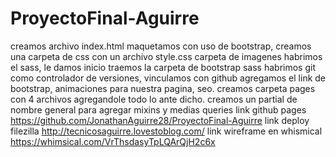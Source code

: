 # ProyectoFinal-Aguirre
creamos archivo index.html maquetamos con uso de bootstrap, 
creamos una carpeta de css con un archivo style.css
carpeta de imagenes
habrimos el sass, le damos inicio
traemos la carpeta de bootstrap sass 
habrimos git como controlador de versiones, vinculamos con github
agregamos el link de bootstrap, animaciones para nuestra pagina, seo.
creamos carpeta pages con 4 archivos agregandole todo lo ante dicho.
creamos un partial de nombre general para agregar mixins y medias queries
link github pages
https://github.com/JonathanAguirre28/ProyectoFinal-Aguirre
link deploy filezilla 
http://tecnicosaguirre.lovestoblog.com/
link wireframe en whismical
https://whimsical.com/VrThsdasyTpLQArQjH2c6x
